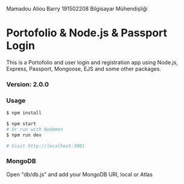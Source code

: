 Mamadou Aliou Barry
191502208
Bilgisayar Mühendişliği 

# Portofolio & Node.js & Passport Login

This is a Portofolio and  user login and registration app using Node.js, Express, Passport, Mongoose, EJS and some other packages.

### Version: 2.0.0

### Usage

```sh
$ npm install
```

```sh
$ npm start
# Or run with Nodemon
$ npm run dev

# Visit http://localhost:3001
```

### MongoDB

Open "db/db.js" and add your MongoDB URI, local or Atlas
